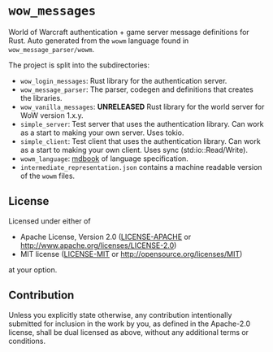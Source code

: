 # `wow_messages`

World of Warcraft authentication + game server message definitions for Rust.
Auto generated from the `wowm` language found in `wow_message_parser/wowm`.

The project is split into the subdirectories:

* `wow_login_messages`: Rust library for the authentication server.
* `wow_message_parser`: The parser, codegen and definitions that creates the libraries.
* `wow_vanilla_messages`: **UNRELEASED** Rust library for the world server for WoW version 1.x.y.
* `simple_server`: Test server that uses the authentication library. Can work as a start to making your own server. Uses tokio.
* `simple_client`: Test client that uses the authentication library. Can work as a start to making your own client. Uses sync (std:io::Read/Write).
* `wowm_language`: [mdbook](https://github.com/rust-lang/mdBook) of language specification.
* `intermediate_representation.json` contains a machine readable version of the `wowm` files.

## License

Licensed under either of

 * Apache License, Version 2.0
   ([LICENSE-APACHE](LICENSE-APACHE) or http://www.apache.org/licenses/LICENSE-2.0)
 * MIT license
   ([LICENSE-MIT](LICENSE-MIT) or http://opensource.org/licenses/MIT)

at your option.

## Contribution

Unless you explicitly state otherwise, any contribution intentionally submitted
for inclusion in the work by you, as defined in the Apache-2.0 license, shall be
dual licensed as above, without any additional terms or conditions.
